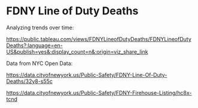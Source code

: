 # FDNY Line of Duty Deaths

Analyzing trends over time:

https://public.tableau.com/views/FDNYLineofDutyDeaths/FDNYLineofDutyDeaths?:language=en-US&publish=yes&:display_count=n&:origin=viz_share_link

Data from NYC Open Data:

https://data.cityofnewyork.us/Public-Safety/FDNY-Line-Of-Duty-Deaths/32y8-s55c

https://data.cityofnewyork.us/Public-Safety/FDNY-Firehouse-Listing/hc8x-tcnd

